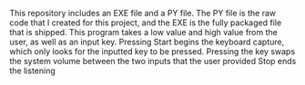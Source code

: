 This repository includes an EXE file and a PY file. The PY file is the raw code that I created for this project, and the EXE is the fully packaged file that is shipped.
This program takes a low value and high value from the user, as well as an input key.
Pressing Start begins the keyboard capture, which only looks for the inputted key to be pressed.
Pressing the key swaps the system volume between the two inputs that the user provided
Stop ends the listening
